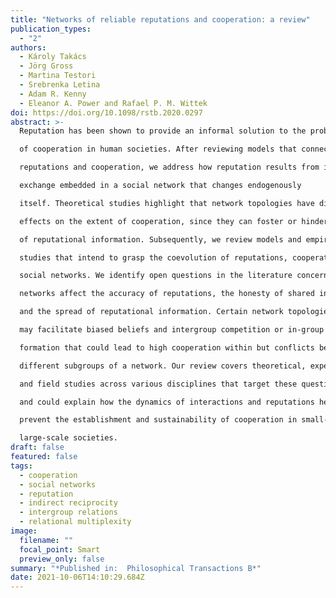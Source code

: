 ```yaml
---
title: "Networks of reliable reputations and cooperation: a review"
publication_types:
  - "2"
authors:
  - Károly Takács
  - Jörg Gross
  - Martina Testori
  - Srebrenka Letina
  - Adam R. Kenny
  - Eleanor A. Power and Rafael P. M. Wittek
doi: https://doi.org/10.1098/rstb.2020.0297
abstract: >-
  Reputation has been shown to provide an informal solution to the problem

  of cooperation in human societies. After reviewing models that connect

  reputations and cooperation, we address how reputation results from information

  exchange embedded in a social network that changes endogenously

  itself. Theoretical studies highlight that network topologies have different

  effects on the extent of cooperation, since they can foster or hinder the flow

  of reputational information. Subsequently, we review models and empirical

  studies that intend to grasp the coevolution of reputations, cooperation and

  social networks. We identify open questions in the literature concerning how

  networks affect the accuracy of reputations, the honesty of shared information

  and the spread of reputational information. Certain network topologies

  may facilitate biased beliefs and intergroup competition or in-group identity

  formation that could lead to high cooperation within but conflicts between

  different subgroups of a network. Our review covers theoretical, experimental

  and field studies across various disciplines that target these questions

  and could explain how the dynamics of interactions and reputations help or

  prevent the establishment and sustainability of cooperation in small- and

  large-scale societies.
draft: false
featured: false
tags:
  - cooperation
  - social networks
  - reputation
  - indirect reciprocity
  - intergroup relations
  - relational multiplexity
image:
  filename: ""
  focal_point: Smart
  preview_only: false
summary: "*Published in:  Philosophical Transactions B*"
date: 2021-10-06T14:10:29.684Z
---
```

<script type='text/javascript' src='https://d1bxh8uas1mnw7.cloudfront.net/assets/embed.js'></script>

<div data-badge-details="right" data-badge-type="large-donut" data-doi="https://doi.org/10.1098/rstb.2020.0297" data-hide-no-mentions="true" class="altmetric-embed"></div>